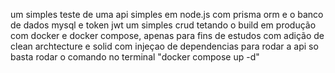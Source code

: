um simples teste de uma api simples em node.js com prisma orm e o banco de dados mysql e token jwt 
um simples crud tetando o build em produção com docker e docker compose, apenas para fins de estudos
com adição de clean archtecture e solid com injeçao de dependencias
para rodar a api so basta rodar o comando no terminal "docker compose up -d"
